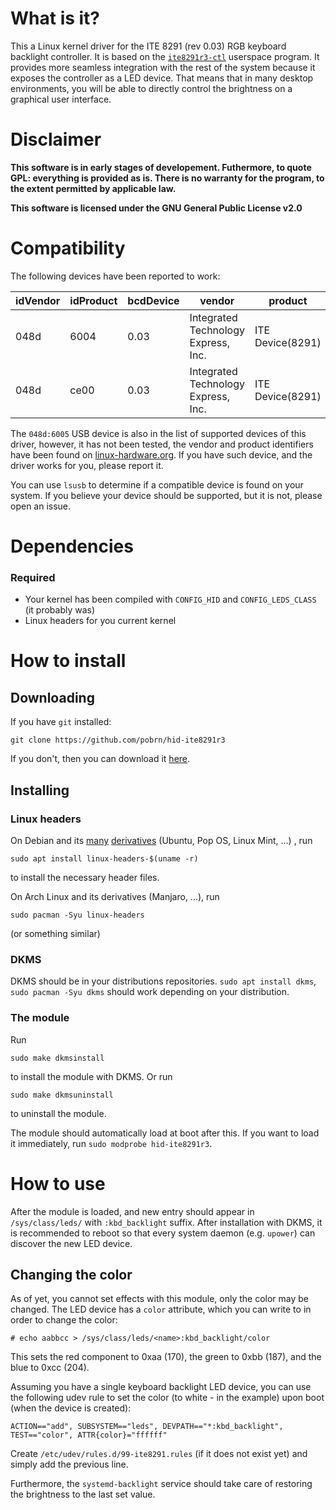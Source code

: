 # What is it?
This a Linux kernel driver for the ITE 8291 (rev 0.03) RGB keyboard backlight controller. It is based on the [`ite8291r3-ctl`](https://github.com/pobrn/ite8291r3-ctl) userspace program. It provides more seamless integration with the rest of the system because it exposes the controller as a LED device. That means that in many desktop environments, you will be able to directly control the brightness on a graphical user interface.

# Disclaimer
**This software is in early stages of developement. Futhermore, to quote GPL: everything is provided as is. There is no warranty for the program, to the extent permitted by applicable law.**

**This software is licensed under the GNU General Public License v2.0**

# Compatibility
The following devices have been reported to work:

| idVendor | idProduct | bcdDevice |                vendor                |      product      |
|----------|-----------|-----------|--------------------------------------|-------------------|
| 048d     | 6004      | 0.03      | Integrated Technology Express, Inc.  | ITE Device(8291)  |
| 048d     | ce00      | 0.03      | Integrated Technology Express, Inc.  | ITE Device(8291)  |

The `048d:6005` USB device is also in the list of supported devices of this driver, however, it has not been tested, the vendor and product identifiers have been found on [linux-hardware.org](https://linux-hardware.org). If you have such device, and the driver works for you, please report it.

You can use `lsusb` to determine if a compatible device is found on your system. If you believe your device should be supported, but it is not, please open an issue.

# Dependencies
### Required
* Your kernel has been compiled with `CONFIG_HID` and `CONFIG_LEDS_CLASS` (it probably was)
* Linux headers for you current kernel

# How to install
## Downloading
If you have `git` installed:
```
git clone https://github.com/pobrn/hid-ite8291r3
```

If you don't, then you can download it [here](https://github.com/pobrn/hid-ite8291r3/archive/master.zip).

## Installing
### Linux headers
On Debian and its [many](https://www.debian.org/derivatives/) [derivatives](https://wiki.ubuntu.com/DerivativeTeam/Derivatives) (Ubuntu, Pop OS, Linux Mint, ...) , run
```
sudo apt install linux-headers-$(uname -r)
```
to install the necessary header files.

On Arch Linux and its derivatives (Manjaro, ...), run
```
sudo pacman -Syu linux-headers
```
(or something similar)

### DKMS
DKMS should be in your distributions repositories. `sudo apt install dkms`, `sudo pacman -Syu dkms` should work depending on your distribution.

### The module
Run
```
sudo make dkmsinstall
```
to install the module with DKMS. Or run
```
sudo make dkmsuninstall
```
to uninstall the module.

The module should automatically load at boot after this. If you want to load it immediately, run `sudo modprobe hid-ite8291r3`.

# How to use
After the module is loaded, and new entry should appear in `/sys/class/leds/` with `:kbd_backlight` suffix. After installation with DKMS, it is recommended to reboot so that every system daemon (e.g. `upower`) can discover the new LED device.

## Changing the color
As of yet, you cannot set effects with this module, only the color may be changed. The LED device has a `color` attribute, which you can write to in order to change the color:
```
# echo aabbcc > /sys/class/leds/<name>:kbd_backlight/color
```
This sets the red component to 0xaa (170), the green to 0xbb (187), and the blue to 0xcc (204).

Assuming you have a single keyboard backlight LED device, you can use the following udev rule to set the color (to white - in the example) upon boot (when the device is created):
```
ACTION=="add", SUBSYSTEM=="leds", DEVPATH=="*:kbd_backlight", TEST=="color", ATTR{color}="ffffff" 
```
Create `/etc/udev/rules.d/99-ite8291.rules` (if it does not exist yet) and simply add the previous line.

Furthermore, the `systemd-backlight` service should take care of restoring the brightness to the last set value.
